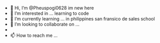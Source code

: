 - 👋 Hi, I’m @Pheuspogi0628 im new here
- 👀 I’m interested in ... learning to code
- 🌱 I’m currently learning ... in philippines san fransico de sales school
- 💞️ I’m looking to collaborate on ...
-
- 📫 How to reach me ...

<!---
Pheuspogi0628/Pheuspogi0628 is a ✨ special ✨ repository because its `README.md` (this file) appears on your GitHub profile.
You can click the Preview link to take a look at your changes.
--->
